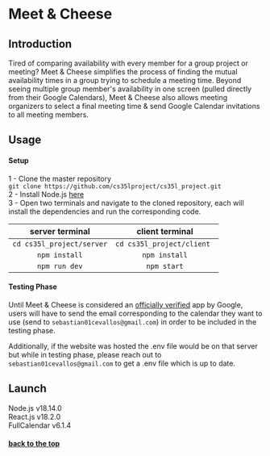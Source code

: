 
# <a name="title" /> Meet & Cheese

## Introduction
Tired of comparing availability with every member for a group project or meeting? Meet & Cheese simplifies the process of finding the mutual availability times in a group trying to schedule a meeting time. Beyond seeing multiple group member's availability in one screen (pulled directly from their Google Calendars), Meet & Cheese also allows meeting organizers to select a final meeting time & send Google Calendar invitations to all meeting members.

## Usage

#### Setup

1 - Clone the master repository <br>```git clone https://github.com/cs35lproject/cs35l_project.git``` <br>
2 - Install Node.js [here](https://nodejs.org/en/download/) <br>
3 - Open two terminals and navigate to the cloned repository, each will install the dependencies and run the corresponding code. <br>

| server terminal  | client terminal |
| :-------------: |:-------------:|
| ```cd cs35l_project/server``` | ```cd cs35l_project/client ``` |
| ``` npm install ``` | ``` npm install ``` |
| ``` npm run dev ``` | ``` npm start ``` |

#### Testing Phase

Until Meet & Cheese is considered an [officially verified](https://support.google.com/cloud/answer/7454865) app by Google, users will have to send the email corresponding to the calendar they want to use (send to ```sebastian01cevallos@gmail.com```) in order to be included in the testing phase. <br>

Additionally, if the website was hosted the .env file would be on that server but while in testing phase, please reach out to ```sebastian01cevallos@gmail.com``` to get a .env file which is up to date.

## Launch
Node.js v18.14.0 <br>
React.js v18.2.0 <br>
FullCalendar v6.1.4 <br>

#### [back to the top](#title)
